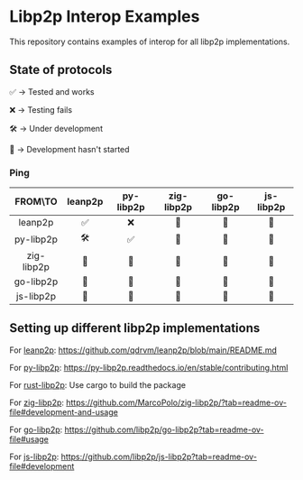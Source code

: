 # Libp2p Interop Examples

This repository contains examples of interop for all libp2p implementations.

## State of protocols

✅ -> Tested and works

❌ -> Testing fails

🛠️ -> Under development

🚧 -> Development hasn't started

### Ping

|   FROM\TO  | leanp2p | py-libp2p | zig-libp2p | go-libp2p | js-libp2p |
|:----------:|:-------:|:---------:|:----------:|:---------:|:---------:|
| leanp2p    |    ✅    |     ❌     |      🚧     |     🚧     |     🚧     |
| py-libp2p  |    🛠️    |     ✅     |      🚧     |     🚧     |     🚧     |
| zig-libp2p |    🚧    |     🚧     |      🚧     |     🚧     |     🚧     |
| go-libp2p  |    🚧    |     🚧     |      🚧     |     🚧     |     🚧     |
| js-libp2p  |    🚧    |     🚧     |      🚧     |     🚧     |     🚧     |

## Setting up different libp2p implementations

For [leanp2p](https://github.com/qdrvm/leanp2p): https://github.com/qdrvm/leanp2p/blob/main/README.md

For [py-libp2p](https://github.com/libp2p/py-libp2p): https://py-libp2p.readthedocs.io/en/stable/contributing.html

For [rust-libp2p](https://github.com/libp2p/rust-libp2p): Use cargo to build the package

For [zig-libp2p](https://github.com/MarcoPolo/zig-libp2p): https://github.com/MarcoPolo/zig-libp2p/?tab=readme-ov-file#development-and-usage

For [go-libp2p](https://github.com/libp2p/go-libp2p): https://github.com/libp2p/go-libp2p?tab=readme-ov-file#usage

For [js-libp2p](https://github.com/libp2p/js-libp2p): https://github.com/libp2p/js-libp2p?tab=readme-ov-file#development